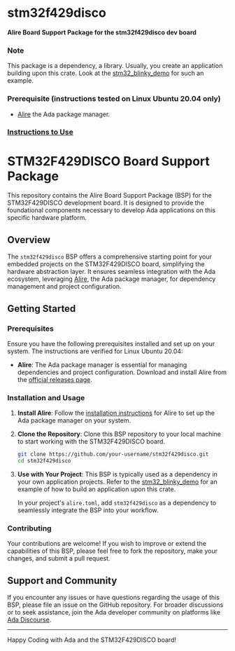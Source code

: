# stm32f429disco

**Alire Board Support Package for the stm32f429disco dev board**

### Note ###
This package is a dependency, a library. Usually, you create an application building upon this crate.
Look at the [stm32_blinky_demo](https://github.com/GNAT-Academic-Program/stm32_blinky_demo) for such an example.

### Prerequisite (instructions tested on Linux Ubuntu 20.04 only)

- [Alire](https://github.com/alire-project/alire/releases) the Ada package manager.

### [Instructions to Use](https://github.com/GNAT-Academic-Program#install-alire-an-ada-package-manager) ###


# STM32F429DISCO Board Support Package

This repository contains the Alire Board Support Package (BSP) for the STM32F429DISCO development board. It is designed to provide the foundational components necessary to develop Ada applications on this specific hardware platform.

## Overview

The `stm32f429disco` BSP offers a comprehensive starting point for your embedded projects on the STM32F429DISCO board, simplifying the hardware abstraction layer. It ensures seamless integration with the Ada ecosystem, leveraging [Alire](https://github.com/alire-project/alire), the Ada package manager, for dependency management and project configuration.

## Getting Started

### Prerequisites

Ensure you have the following prerequisites installed and set up on your system. The instructions are verified for Linux Ubuntu 20.04:

- **Alire**: The Ada package manager is essential for managing dependencies and project configuration. Download and install Alire from the [official releases page](https://github.com/alire-project/alire/releases).

### Installation and Usage

1. **Install Alire**: Follow the [installation instructions](https://github.com/GNAT-Academic-Program#install-alire-an-ada-package-manager) for Alire to set up the Ada package manager on your system.

2. **Clone the Repository**: Clone this BSP repository to your local machine to start working with the STM32F429DISCO board.

    ```bash
    git clone https://github.com/your-username/stm32f429disco.git
    cd stm32f429disco
    ```

3. **Use with Your Project**: This BSP is typically used as a dependency in your own application projects. Refer to the [stm32_blinky_demo](https://github.com/GNAT-Academic-Program/stm32_blinky_demo) for an example of how to build an application upon this crate.

    In your project's `alire.toml`, add `stm32f429disco` as a dependency to seamlessly integrate the BSP into your workflow.

### Contributing

Your contributions are welcome! If you wish to improve or extend the capabilities of this BSP, please feel free to fork the repository, make your changes, and submit a pull request.

## Support and Community

If you encounter any issues or have questions regarding the usage of this BSP, please file an issue on the GitHub repository. For broader discussions or to seek assistance, join the Ada developer community on platforms like [Ada Discourse](https://discourse.ada-lang.org).

---

Happy Coding with Ada and the STM32F429DISCO board!
